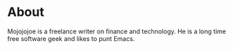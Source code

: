 # About

Mojojojoe is a freelance writer on finance and technology. He is a long time free software geek and likes to punt Emacs. 

